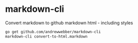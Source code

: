 # markdown-cli
Convert markdown to github markdown html - including styles

```bash
go get github.com/andrewwebber/markdown-cli
markdown-cli convert-to-html.markdown
```
